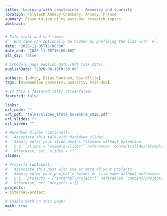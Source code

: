 ```yaml
---
title: 'Learning with constraints : Geometry and sparsity'
location: Polytech Annecy-Chambéry, Annecy, France
summary: Presentation of my post-doc research topics
abstract: 


# Talk start and end times.
#   End time can optionally be hidden by prefixing the line with `#`.
date: "2020-11-05T15:00:00"
date_end: "2020-11-05T16:00:00Z"
all_day: false

# Schedule page publish date (NOT talk date).
publishDate: "2020-06-19T9:30:00"

authors: [admin, Elias Raninen, Esa Ollila]
tags: [Riemannian geometry, Sparsity, Post-doc]

# Is this a featured talk? (true/false)
featured: false

links:
url_code: ""
url_pdf: "talks/slides_afute_novembre_2020.pdf"
url_slides: ""
url_video: ""

# Markdown Slides (optional).
#   Associate this talk with Markdown slides.
#   Simply enter your slide deck's filename without extension.
#   E.g. `slides = "example-slides"` references `content/slides/example-slides.md`.
#   Otherwise, set `slides = ""`.
slides:

# Projects (optional).
#   Associate this post with one or more of your projects.
#   Simply enter your project's folder or file name without extension.
#   E.g. `projects = ["internal-project"]` references `content/project/deep-learning/index.md`.
#   Otherwise, set `projects = []`.
projects:
- internal-project

# Enable math on this page?
math: true
---
```

